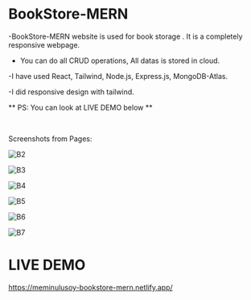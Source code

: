 # BookStore-MERN

-BookStore-MERN website is used for book storage . It is a completely responsive webpage.

- You can do all CRUD operations, All datas is stored in cloud. 

-I have used React, Tailwind, Node.js, Express.js, MongoDB-Atlas.

-I did responsive design with tailwind.


** PS: You can look at LIVE DEMO below **

<br>

Screenshots from Pages:

![B2](https://github.com/MEminUlusoy/PhotoProject/assets/68780064/dd474540-8cfa-449f-810f-6a890c1fa06f)

![B3](https://github.com/MEminUlusoy/PhotoProject/assets/68780064/06cb962b-4b58-4e40-b9b7-dd1ae99fd36b)

![B4](https://github.com/MEminUlusoy/PhotoProject/assets/68780064/86633d0b-451b-4dee-8008-258db5906465)

![B5](https://github.com/MEminUlusoy/PhotoProject/assets/68780064/8694e11f-3a57-465b-816e-eaf3217a63e3)

![B6](https://github.com/MEminUlusoy/PhotoProject/assets/68780064/1f7b537b-8d85-479d-bfb2-1ba9205769ee)

![B7](https://github.com/MEminUlusoy/PhotoProject/assets/68780064/3e6eebfe-493e-455a-b2a7-feabc374b4d8)

<h1>LIVE DEMO</h1>

https://meminulusoy-bookstore-mern.netlify.app/
